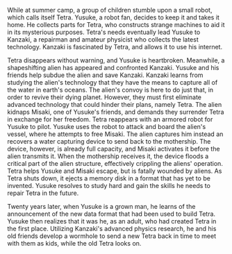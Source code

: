 <!-- Juvenile (2000) -->

While at summer camp, a group of children stumble upon a small robot, which calls itself Tetra. Yusuke, a robot fan, decides to keep it and takes it home. He collects parts for Tetra, who constructs strange machines to aid it in its mysterious purposes. Tetra's needs eventually lead Yusuke to Kanzaki, a repairman and amateur physicist who collects the latest technology. Kanzaki is fascinated by Tetra, and allows it to use his internet.

Tetra disappears without warning, and Yusuke is heartbroken. Meanwhile, a shapeshifting alien has appeared and confronted Kanzaki. Yusuke and his friends help subdue the alien and save Kanzaki. Kanzaki learns from studying the alien's technology that they have the means to capture all of the water in earth's oceans. The alien's convoy is here to do just that, in order to revive their dying planet. However, they must first eliminate advanced technology that could hinder their plans, namely Tetra. The alien kidnaps Misaki, one of Yusuke's friends, and demands they surrender Tetra in exchange for her freedom. Tetra reappears with an armored robot for Yusuke to pilot. Yusuke uses the robot to attack and board the alien's vessel, where he attempts to free Misaki. The alien captures him instead an recovers a water capturing device to send back to the mothership. The device, however, is already full capacity, and Misaki activates it before the alien transmits it. When the mothership receives it, the device floods a critical part of the alien structure, effectively crippling the aliens' operation. Tetra helps Yusuke and Misaki escape, but is fatally wounded by aliens. As Tetra shuts down, it ejects a memory disk in a format that has yet to be invented. Yusuke resolves to study hard and gain the skills he needs to repair Tetra in the future.

Twenty years later, when Yusuke is a grown man, he learns of the announcement of the new data format that had been used to build Tetra. Yusuke then realizes that it was he, as an adult, who had created Tetra in the first place. Utilizing Kanzaki's advanced physics research, he and his old friends develop a wormhole to send a new Tetra back in time to meet with them as kids, while the old Tetra looks on.